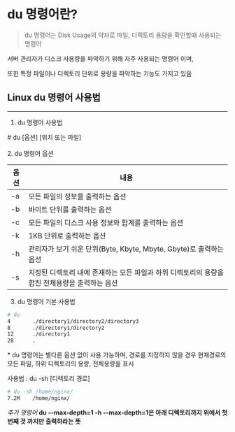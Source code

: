 du 명령어란?
=====================

>du 명령어는 Disk Usage의 약자로 파일, 디렉토리 용량을 확인할떄 사용되는 명령어
>
서버 관리자가 디스크 사용량을 파악하기 위해 자주 사용되는 명령어 이며,
>
또한 특정 파일이나 디렉토리 단위로 용량을 파악하는 기능도 가지고 있음




Linux du 명령어 사용법
--------------------------------
-------------------------------

1. du 명령어 사용법

\# du [옵션] [위치 또는 파일]
<br></br>
2. du 명령어 옵션

|옵션|내용|
|---|----|
|-a|모든 파일의 정보를 출력하는 옵션|
|-b|바이트 단위를 출력하는 옵션|
|-c|모든 파일의 디스크 사용 정보와 합계를 출력하는 옵션|
|-k|1KB 단위로 출력하는 옵션|
|-h|관리자가 보기 쉬운 단위(Byte, Kbyte, Mbyte, Gbyte)로 출력하는 옵션|
|-s |지정된 디렉토리 내에 존재하는 모든 파일과 하위 디렉토리의 용량을 합친 전체용량을 출력하는 옵션|

3. du 명령어 기본 사용법
```bash
# du
4       ./directory1/directory2/directory3 
8       ./directory1/directory2 
12      ./directory1 
28      .
```

\* du 명령어는 별다른 옵션 없이 사용 가능하며, 경로를 지정하지 않을 경우 현재경로의 모든 파일, 하위 디렉토리의 용량, 전체용량을 표시


사용법 : du -sh [디렉토리 경로]
```bash
# du -sh /home/nginx/
7.2M    /home/nginx/
```


*추가 명령어*
**du --max-depth=1 -h
--max-depth=1은 아래 디렉토리까지 위에서 첫번째 것 까지만 출력하라는 뜻**
